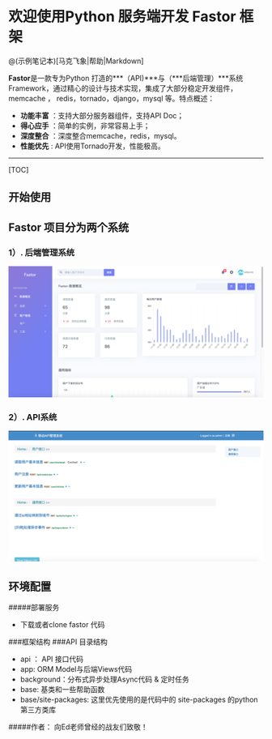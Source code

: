 # 欢迎使用Python 服务端开发 Fastor 框架

@(示例笔记本)[马克飞象|帮助|Markdown]

**Fastor**是一款专为Python 打造的***（API)***与（***后端管理）***系统 Framework，通过精心的设计与技术实现，集成了大部分稳定开发组件，memcache ， redis，tornado，django，mysql 等。特点概述：
 
- **功能丰富** ：支持大部分服务器组件，支持API Doc；
- **得心应手** ：简单的实例，非常容易上手；
- **深度整合** ：深度整合memcache，redis，mysql。
- **性能优先** :  API使用Tornado开发，性能极高。


-------------------

[TOC]

## 开始使用
## Fastor 项目分为两个系统

### 1）. 后端管理系统
![Alt text](./doc/system.png)

### 2）. API系统

![Alt text](./doc/api.png)



## 环境配置
#####部署服务
- 下载或者clone fastor 代码

###框架结构
###API 目录结构
- api ： API 接口代码
- app:   ORM Model与后端Views代码
- background：分布式异步处理Async代码 & 定时任务
- base:  基类和一些帮助函数
- base/site-packages: 这里优先使用的是代码中的 site-packages 的python第三方类库


#####作者： 向Ed老师曾经的战友们致敬！

